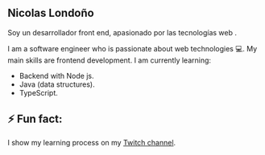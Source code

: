 ## Nicolas Londoño

Soy un desarrollador front end, apasionado por las tecnologías web .

I am a software engineer who is passionate about web technologies 💻. My main skills are frontend development. I am currently learning:
- Backend with Node js.
- Java (data structures).
- TypeScript.

## ⚡ Fun fact:
I show my learning process on my [Twitch channel](https://www.twitch.tv/nicksiuxs).
